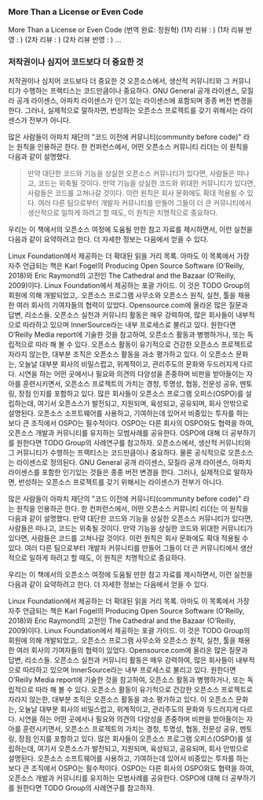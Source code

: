 ﻿### More Than a License or Even Code
More Than a License or Even Code
(번역 완료: 정원혁)
(1차 리뷰 : )
(1차 리뷰 반영 : )
(2차 리뷰 : )
(2차 리뷰 반영 : )
...

### 저작권이나 심지어 코드보다 더 중요한 것

저작권이나 심지어 코드보다 더 중요한 것
오픈소스에서, 생산적 커뮤니티와 그 커뮤니티가 수행하는 프랙티스는 코드만큼이나 중요하다. GNU General 공개 라이센스, 모질라 공개 라이센스, 아파치 라이센스가 인기 있는 라이센스에 포함되며 종종 버전 변경을 한다. 그러나, 실제적으로 말하자면, 번성하는 오픈소스 프로젝트를 갖기 위해서는 라이센스가 전부가 아니다.

많은 사람들이 아파치 재단의 "코드 이전에 커뮤니티(community before code)" 라는 원칙을 인용하곤 한다. 한 컨퍼런스에서, 어떤 오픈소스 커뮤니티 리더는 이 원칙을 다음과 같이 설명했다.

>만약 대단한 코드와 기능을 상실한 오픈소스 커뮤니티가 있다면, 사람들은 떠나고, 코드는 위축될 것이다. 만약 기능을 상실한 코드와 위대한 커뮤니티가 있다면, 사람들은 코드를 고쳐나갈 것이다. 이런 원칙은 회사 문화에도 확대 적용될 수 있다. 여러 다른 팀으로부터 개발자 커뮤니티를 만들어 그들이 더 큰 커뮤니티에서 생산적으로 일하게 하려고 할 때도, 이 원칙은 치명적으로 중요하다.

우리는 이 책에서의 오픈소스 여정에 도움될 만한 참고 자료를 제시하면서, 이런 실천을 다음과 같이 요약하려고 한다. 더 자세한 정보는 다음에서 얻을 수 있다.

Linux Foundation에서 제공하는 더 확대된 읽을 거리 목록. 아마도 이 목록에서 가장 자주 언급되는 책은 Karl Fogel의 Producing Open Source Software (O’Reilly, 2018)와 Eric Raymond의 고전인 The Cathedral and the Bazaar (O’Reilly, 2009)이다.
Linux Foundation에서 제공하는 포괄 가이드. 이 것은 TODO Group의 회원에 의해 개발되었고,. 오픈소스 프로그램 사무소와 오픈소스 원칙, 실천, 툴을 채용한 여러 회사의 기여자들의 협력이 있었다.
Opensource.com에 올라온 많은 질문과 답변, 리소스들.
오픈소스 실천과 커뮤니티 활동은 매우 강력하여, 많은 회사들이 내부적으로 따라하고 있으며 InnerSource라는 내부 프로세스로 불리고 있다. 원한다면 O’Reilly Media report에 기술한 것을 참고하여, 오픈소스 활동과 병행하거나, 또는 독립적으로 따라 해 볼 수 있다. 오픈소스 활동이 유기적으로 건강한 오픈소스 프로젝트로 자라지 않는한, 대부분 조직은 오픈소스 활동을 과소 평가하고 있다. 이 오픈소스 문화는, 오늘날 대부분 회사의 비밀스럽고, 위계적이고, 관리주도의 문화와 두드러지게 다르다. 시연을 하는 어떤 곳에서나 필요와 의견의 다양성을 존중하며 비판을 받아들이는 자아를 훈련시키면서, 오픈소스 프로젝트의 가치는 경청, 투명성, 협동, 전문성 공유, 멘토링, 장점 인지를 포함하고 있다. 많은 회사들이 오픈소스 프로그램 오피스(OSPO)를 설립하는데, 여기서 오픈소스가 발전되고, 지원되며, 육성되고, 공유되며, 회사 안밖으로 설명된다. 오픈소스 소프트웨어를 사용하고, 기여하는데 있어서 비중있는 투자를 하는 보다 큰 조직에서 OSPO는 필수적이다. OSPO는 다른 회사의 OSPO와도 협력을 하여, 오픈소스 개발과 커뮤니티를 유지하는 모범사례를 공유한다. OSPO에 대해 더 공부하기를 원한다면 TODO Group의 사례연구를 참고하자. 오픈소스에서, 생산적 커뮤니티와 그 커뮤니티가 수행하는 프랙티스는 코드만큼이나 중요하다. 물론 공식적으로 오픈소스는 라이센스로 정의된다. GNU General 공개 라이센스, 모질라 공개 라이센스, 아파치 라이센스를 포함한 인기있는 것들은 종종 버전 변경을 한다. 그러나, 실제적으로 말하자면, 번성하는 오픈소스 프로젝트를 갖기 위해서는 라이센스가 전부가 아니다.

많은 사람들이 아파치 재단의 "코드 이전에 커뮤니티(community before code)" 라는 원칙을 인용하곤 한다. 한 컨퍼런스에서, 어떤 오픈소스 커뮤니티 리더는 이 원칙을 다음과 같이 설명했다. 만약 대단한 코드와 기능을 상실한 오픈소스 커뮤니티가 있다면, 사람들은 떠나고, 코드는 위축될 것이다. 만약 기능을 상실한 코드와 위대한 커뮤니티가 있다면, 사람들은 코드를 고쳐나갈 것이다. 이런 원칙은 회사 문화에도 확대 적용될 수 있다. 여러 다른 팀으로부터 개발자 커뮤니티를 만들어 그들이 더 큰 커뮤니티에서 생산적으로 일하게 하려고 할 때도, 이 원칙은 치명적으로 중요하다.

우리는 이 책에서의 오픈소스 여정에 도움될 만한 참고 자료를 제시하면서, 이런 실천을 다음과 같이 요약하려고 한다. 더 자세한 정보는 다음에서 얻을 수 있다.

Linux Foundation에서 제공하는 더 확대된 읽을 거리 목록. 아마도 이 목록에서 가장 자주 언급되는 책은 Karl Fogel의 Producing Open Source Software (O’Reilly, 2018)와 Eric Raymond의 고전인 The Cathedral and the Bazaar (O’Reilly, 2009)이다.
Linux Foundation에서 제공하는 포괄 가이드. 이 것은 TODO Group의 회원에 의해 개발되었고,. 오픈소스 프로그램 사무소와 오픈소스 원칙, 실천, 툴을 채용한 여러 회사의 기여자들의 협력이 있었다.
Opensource.com에 올라온 많은 질문과 답변, 리소스들.
오픈소스 실천과 커뮤니티 활동은 매우 강력하여, 많은 회사들이 내부적으로 따라하고 있으며 InnerSource라는 내부 프로세스로 불리고 있다. 원한다면 O’Reilly Media report에 기술한 것을 참고하여, 오픈소스 활동과 병행하거나, 또는 독립적으로 따라 해 볼 수 있다. 오픈소스 활동이 유기적으로 건강한 오픈소스 프로젝트로 자라지 않는한, 대부분 조직은 오픈소스 활동을 과소 평가하고 있다. 이 오픈소스 문화는, 오늘날 대부분 회사의 비밀스럽고, 위계적이고, 관리주도의 문화와 두드러지게 다르다. 시연을 하는 어떤 곳에서나 필요와 의견의 다양성을 존중하며 비판을 받아들이는 자아를 훈련시키면서, 오픈소스 프로젝트의 가치는 경청, 투명성, 협동, 전문성 공유, 멘토링, 장점 인지를 포함하고 있다. 많은 회사들이 오픈소스 프로그램 오피스(OSPO)를 설립하는데, 여기서 오픈소스가 발전되고, 지원되며, 육성되고, 공유되며, 회사 안밖으로 설명된다. 오픈소스 소프트웨어를 사용하고, 기여하는데 있어서 비중있는 투자를 하는 보다 큰 조직에서 OSPO는 필수적이다. OSPO는 다른 회사의 OSPO와도 협력을 하여, 오픈소스 개발과 커뮤니티를 유지하는 모범사례를 공유한다. OSPO에 대해 더 공부하기를 원한다면 TODO Group의 사례연구를 참고하자.


